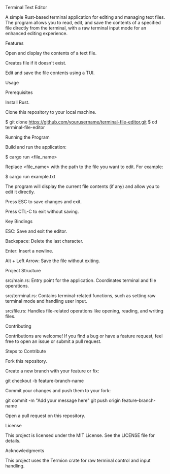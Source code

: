 Terminal Text Editor

A simple Rust-based terminal application for editing and managing text files. The program allows you to read, edit, and save the contents of a specified file directly from the terminal, with a raw terminal input mode for an enhanced editing experience.

Features

Open and display the contents of a text file.

Creates file if it doesn't exist.

Edit and save the file contents using a TUI.

Usage

Prerequisites

Install Rust.

Clone this repository to your local machine.

$ git clone https://github.com/yourusername/terminal-file-editor.git
$ cd terminal-file-editor

Running the Program

Build and run the application:

$ cargo run <file_name>

Replace <file_name> with the path to the file you want to edit. For example:

$ cargo run example.txt

The program will display the current file contents (if any) and allow you to edit it directly.

Press ESC to save changes and exit.

Press CTL-C to exit without saving.

Key Bindings

ESC: Save and exit the editor.

Backspace: Delete the last character.

Enter: Insert a newline.

Alt + Left Arrow: Save the file without exiting.

Project Structure

src/main.rs: Entry point for the application. Coordinates terminal and file operations.

src/terminal.rs: Contains terminal-related functions, such as setting raw terminal mode and handling user input.

src/file.rs: Handles file-related operations like opening, reading, and writing files.

Contributing

Contributions are welcome! If you find a bug or have a feature request, feel free to open an issue or submit a pull request.

Steps to Contribute

Fork this repository.

Create a new branch with your feature or fix:

git checkout -b feature-branch-name

Commit your changes and push them to your fork:

git commit -m "Add your message here"
git push origin feature-branch-name

Open a pull request on this repository.

License

This project is licensed under the MIT License. See the LICENSE file for details.

Acknowledgments

This project uses the Termion crate for raw terminal control and input handling.
